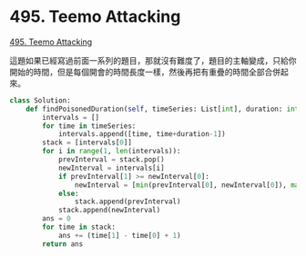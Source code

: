 # 495. Teemo Attacking

[495. Teemo Attacking](https://leetcode.com/problems/teemo-attacking/)

這題如果已經寫過前面一系列的題目，那就沒有難度了，題目的主軸變成，只給你開始的時間，但是每個開會的時間長度一樣，然後再把有重疊的時間全部合併起來。

```python
class Solution:
    def findPoisonedDuration(self, timeSeries: List[int], duration: int) -> int:
        intervals = []
        for time in timeSeries:
            intervals.append([time, time+duration-1])
        stack = [intervals[0]]
        for i in range(1, len(intervals)):
            prevInterval = stack.pop()
            newInterval = intervals[i]
            if prevInterval[1] >= newInterval[0]:
                newInterval = [min(prevInterval[0], newInterval[0]), max(prevInterval[1], newInterval[1])]
            else:
                stack.append(prevInterval)
            stack.append(newInterval)
        ans = 0
        for time in stack:
            ans += (time[1] - time[0] + 1)
        return ans
```

